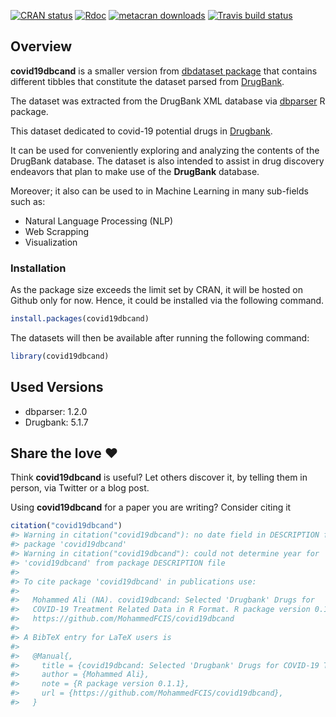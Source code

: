 
<!-- README.md is generated from README.Rmd. Please edit that file -->

<!-- badges: start -->

[![CRAN
status](https://www.r-pkg.org/badges/version/covid19dbcand)](https://CRAN.R-project.org/package=covid19dbcand)
[![Rdoc](https://www.rdocumentation.org/badges/version/covid19dbcand)](https://www.rdocumentation.org/packages/covid19dbcand)
[![metacran
downloads](https://cranlogs.r-pkg.org/badges/grand-total/covid19dbcand)](https://cran.r-project.org/package=covid19dbcand)
[![Travis build
status](https://travis-ci.com/MohammedFCIS/covid19dbcand.svg?branch=master)](https://travis-ci.com/MohammedFCIS/covid19dbcand)
<!-- badges: end -->

## Overview

**covid19dbcand** is a smaller version from [dbdataset
package](https://github.com/MohammedFCIS/dbdataset) that contains
different tibbles that constitute the dataset parsed from
[DrugBank](https://www.drugbank.ca).

The dataset was extracted from the DrugBank XML database via
[dbparser](https://docs.ropensci.org/dbparser/) R package.

This dataset dedicated to covid-19 potential drugs in
[Drugbank](https://www.drugbank.ca/covid-19#drugs).

It can be used for conveniently exploring and analyzing the contents of
the DrugBank database. The dataset is also intended to assist in drug
discovery endeavors that plan to make use of the **DrugBank** database.

Moreover; it also can be used to in Machine Learning in many sub-fields
such as:

  - Natural Language Processing (NLP)
  - Web Scrapping
  - Visualization

### Installation

As the package size exceeds the limit set by CRAN, it will be hosted on
Github only for now. Hence, it could be installed via the following
command.

``` r
install.packages(covid19dbcand)
```

The datasets will then be available after running the following command:

``` r
library(covid19dbcand)
```

## Used Versions

  - dbparser: 1.2.0
  - Drugbank: 5.1.7

## Share the love ❤️

Think **covid19dbcand** is useful? Let others discover it, by telling
them in person, via Twitter or a blog post.

Using **covid19dbcand** for a paper you are writing? Consider citing it

``` r
citation("covid19dbcand")
#> Warning in citation("covid19dbcand"): no date field in DESCRIPTION file of
#> package 'covid19dbcand'
#> Warning in citation("covid19dbcand"): could not determine year for
#> 'covid19dbcand' from package DESCRIPTION file
#> 
#> To cite package 'covid19dbcand' in publications use:
#> 
#>   Mohammed Ali (NA). covid19dbcand: Selected 'Drugbank' Drugs for
#>   COVID-19 Treatment Related Data in R Format. R package version 0.1.1.
#>   https://github.com/MohammedFCIS/covid19dbcand
#> 
#> A BibTeX entry for LaTeX users is
#> 
#>   @Manual{,
#>     title = {covid19dbcand: Selected 'Drugbank' Drugs for COVID-19 Treatment Related Data in R Format},
#>     author = {Mohammed Ali},
#>     note = {R package version 0.1.1},
#>     url = {https://github.com/MohammedFCIS/covid19dbcand},
#>   }
```
